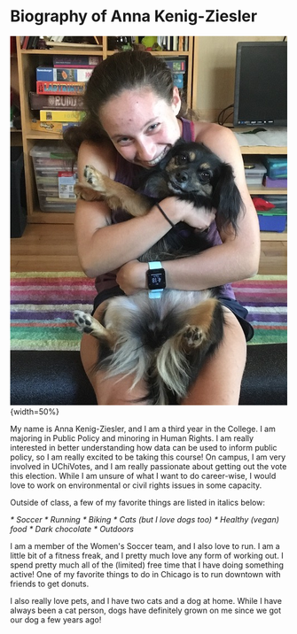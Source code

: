 # Biography of Anna Kenig-Ziesler 

![Image of Me](IMG_0909_smaller.jpeg){width=50%}

My name is Anna Kenig-Ziesler, and I am a third year in the College. I am majoring in Public Policy and minoring in Human Rights. I am really interested in better understanding how data can be used to inform public policy, so I am really excited to be taking this course! On campus, I am very involved in UChiVotes, and I am really passionate about getting out the vote this election. While I am unsure of what I want to do career-wise, I would love to work on environmental or civil rights issues in some capacity.

Outside of class, a few of my favorite things are listed in italics below: 

_* Soccer_
_* Running_
_* Biking_
_* Cats (but I love dogs too)_
_* Healthy (vegan) food_
_* Dark chocolate_
_* Outdoors_

I am a member of the Women's Soccer team, and I also love to run. I am a little bit of a fitness freak, and I pretty much love any form of working out. I spend pretty much all of the (limited) free time that I have doing something active! One of my favorite things to do in Chicago is to run downtown with friends to get donuts.  

I also really love pets, and I have two cats and a dog at home. While I have always been a cat person, dogs have definitely grown on me since we got our dog a few years ago! 


